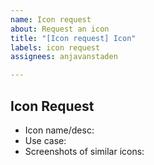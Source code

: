 ```yaml
---
name: Icon request
about: Request an icon
title: "[Icon request] Icon"
labels: icon request
assignees: anjavanstaden

---
```


## Icon Request

* Icon name/desc:
* Use case:
* Screenshots of similar icons:
